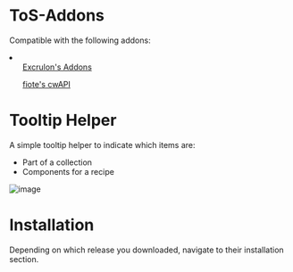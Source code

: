 # ToS-Addons
<p>Compatible with the following addons:
<li>  
<ul><a href="https://github.com/Excrulon/Tree-of-Savior-Lua-Mods">Excrulon's Addons</a></ul>
<ul><a href="https://github.com/fiote/treeofsavior-addons">fiote's cwAPI</a></ul>
</li>
</p>

# Tooltip Helper

A simple tooltip helper to indicate which items are:
* Part of a collection
* Components for a recipe

![image](https://cloud.githubusercontent.com/assets/19189593/15157524/9f211206-171e-11e6-88fb-f17a9962b06f.png)

<h1>Installation</h1>
<p>
Depending on which release you downloaded, navigate to their installation section. 
</p>



